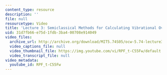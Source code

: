 ```yaml
---
content_type: resource
description: ''
file: null
resourcetype: Video
title: 'Lecture 3: Semiclassical Methods for Calculating Vibrational Overlap Integrals'
uid: 31d7fb66-e75d-1fdb-3ba4-00708e914049
video_files:
  archive_url: http://archive.org/download/MIT5.74S05/ocw-5.74-lecture3-220k.mp4
  video_captions_file: null
  video_thumbnail_file: https://img.youtube.com/vi/RPF_t-C55Fw/default.jpg
  video_transcript_file: null
video_metadata:
  youtube_id: RPF_t-C55Fw
---
```

